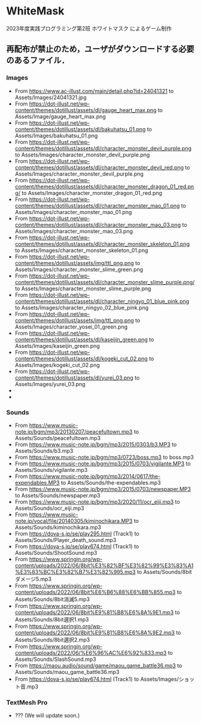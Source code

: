 # WhiteMask
2023年度実践プログラミング第2班 ホワイトマスク によるゲーム制作

## 再配布が禁止のため，ユーザがダウンロードする必要のあるファイル．
### Images
- From https://www.ac-illust.com/main/detail.php?id=24041321 to Assets/Images/24041321.jpg
- From https://dot-illust.net/wp-content/themes/dotillust/assets/dl/gauge_heart_max.png to Assets/Image/gauge_heart_max.png
- From https://dot-illust.net/wp-content/themes/dotillust/assets/dl/bakuhatsu_01.png to Assets/Images/bakuhatsu_01.png
- From https://dot-illust.net/wp-content/themes/dotillust/assets/dl/character_monster_devil_purple.png to Assets/Images/character_monster_devil_purple.png
- From https://dot-illust.net/wp-content/themes/dotillust/assets/dl/character_monster_devil_red.png to Assets/Images/character_monster_devil_purple.png
- From https://dot-illust.net/wp-content/themes/dotillust/assets/dl/character_monster_dragon_01_red.png/ to Assets/Images/character_monster_dragon_01_red.png
- From https://dot-illust.net/wp-content/themes/dotillust/assets/dl/character_monster_mao_01.png to Assets/Images/character_monster_mao_01.png
- From https://dot-illust.net/wp-content/themes/dotillust/assets/dl/character_monster_mao_03.png to Assets/Images/character_monster_mao_03.png
- From https://dot-illust.net/wp-content/themes/dotillust/assets/dl/character_monster_skeleton_01.png to Assets/Images/character_monster_skeleton_01.png
- From https://dot-illust.net/wp-content/themes/dotillust/assets/img/ttl_png.png to Assets/Images/character_monster_slime_green.png
- From https://dot-illust.net/wp-content/themes/dotillust/assets/dl/character_monster_slime_purple.png/ to Assets/Images/character_monster_slime_purple.png
- From https://dot-illust.net/wp-content/themes/dotillust/assets/dl/character_ningyo_01_blue_pink.png to Assets/Images/character_ningyo_02_blue_pink.png
- From https://dot-illust.net/wp-content/themes/dotillust/assets/img/ttl_png.png to Assets/Images/character_yosei_01_green.png
- From https://dot-illust.net/wp-content/themes/dotillust/assets/dl/kaseijin_green.png to Assets/Images/kaseijin_green.png
- From https://dot-illust.net/wp-content/themes/dotillust/assets/dl/kogeki_cut_02.png to Assets/Images/kogeki_cut_02.png
- From https://dot-illust.net/wp-content/themes/dotillust/assets/dl/yurei_03.png to Assets/Images/yurei_03.png
- 
- 


### Sounds
- From https://www.music-note.jp/bgm/mp3/20130207/peacefultown.mp3 to Assets/Sounds/peacefultown.mp3
- From https://www.music-note.jp/bgm/mp3/2015/0303/b3.MP3 to Assets/Sounds/b3.mp3
- From https://www.music-note.jp/bgm/mp3/0723/boss.mp3 to boss.mp3
- From https://www.music-note.jp/bgm/mp3/2015/0703/vigilante.MP3 to Assets/Sounds/vigilante.mp3
- From https://www.music-note.jp/bgm/mp3/2014/0617/the-expendables.MP3 to Assets/Sounds/the-expendables.mp3
- From https://www.music-note.jp/bgm/mp3/2015/0703/newspaper.MP3 to Assets/Sounds/newspaper.mp3
- From https://www.music-note.jp/bgm/mp3/2020/11/ocr_eiji.mp3 to Assets/Sounds/ocr_eiji.mp3
- From https://www.music-note.jp/vocal/file/20140305/kiminochikara.MP3 to Assets/Sounds/kiminochikara.mp3
- From https://dova-s.jp/se/play295.html (Track1) to Assets/Sounds/Player_death_sound.mp3
- From https://dova-s.jp/se/play674.html (Track1) to Assets/Sounds/ShootSound.mp3
- From https://www.springin.org/wp-content/uploads/2022/06/8bit%E3%82%BF%E3%82%99%E3%83%A1%E3%83%BC%E3%82%B7%E3%82%995.mp3 to Assets/Sounds/8bitダメージ5.mp3
- From https://www.springin.org/wp-content/uploads/2022/06/8bit%E6%B6%88%E6%BB%855.mp3 to Assets/Sounds/8bit消滅5.mp3
- From https://www.springin.org/wp-content/uploads/2022/06/8bit%E9%81%B8%E6%8A%9E1.mp3 to Assets/Sounds/8bit選択1.mp3
- From https://www.springin.org/wp-content/uploads/2022/06/8bit%E9%81%B8%E6%8A%9E2.mp3 to Assets/Sounds/8bit選択2.mp3
- From https://www.springin.org/wp-content/uploads/2022/06/%E6%96%AC%E6%92%833.mp3 to Assets/Sounds/SlashSound.mp3
- From https://maou.audio/sound/game/maou_game_battle36.mp3 to Assets/Sounds/maou_game_battle36.mp3
- From https://dova-s.jp/se/play674.html (Track1) to Assets/Images/ショット音.mp3

### TextMesh Pro
- ??? (We will update soon.)

